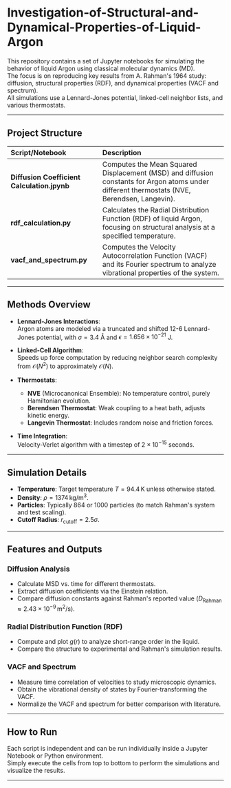 # Investigation-of-Structural-and-Dynamical-Properties-of-Liquid-Argon

This repository contains a set of Jupyter notebooks for simulating the behavior of liquid Argon using classical molecular dynamics (MD).  
The focus is on reproducing key results from A. Rahman's 1964 study: diffusion, structural properties (RDF), and dynamical properties (VACF and spectrum).  
All simulations use a Lennard-Jones potential, linked-cell neighbor lists, and various thermostats.

---

## Project Structure

| Script/Notebook | Description |
|:----------------|:------------|
| **Diffusion Coefficient Calculation.jpynb** | Computes the Mean Squared Displacement (MSD) and diffusion constants for Argon atoms under different thermostats (NVE, Berendsen, Langevin). |
| **rdf_calculation.py** | Calculates the Radial Distribution Function (RDF) of liquid Argon, focusing on structural analysis at a specified temperature. |
| **vacf_and_spectrum.py** | Computes the Velocity Autocorrelation Function (VACF) and its Fourier spectrum to analyze vibrational properties of the system. |

---

## Methods Overview

- **Lennard-Jones Interactions**:  
  Argon atoms are modeled via a truncated and shifted 12-6 Lennard-Jones potential, with $\sigma = 3.4$ Å and $\epsilon = 1.656 \times 10^{-21}$ J.
  
- **Linked-Cell Algorithm**:  
  Speeds up force computation by reducing neighbor search complexity from $\mathcal{O}(N^2)$ to approximately $\mathcal{O}(N)$.

- **Thermostats**:  
  - **NVE** (Microcanonical Ensemble): No temperature control, purely Hamiltonian evolution.
  - **Berendsen Thermostat**: Weak coupling to a heat bath, adjusts kinetic energy.
  - **Langevin Thermostat**: Includes random noise and friction forces.

- **Time Integration**:  
  Velocity-Verlet algorithm with a timestep of $2 \times 10^{-15}$ seconds.

---

## Simulation Details

- **Temperature**: Target temperature $T = 94.4\,\mathrm{K}$ unless otherwise stated.
- **Density**: $\rho = 1374\,\mathrm{kg/m^3}$.
- **Particles**: Typically 864 or 1000 particles (to match Rahman's system and test scaling).
- **Cutoff Radius**: $r_\mathrm{cutoff} = 2.5\sigma$.

---

## Features and Outputs

### Diffusion Analysis
- Calculate MSD vs. time for different thermostats.
- Extract diffusion coefficients via the Einstein relation.
- Compare diffusion constants against Rahman's reported value ($D_\mathrm{Rahman} \approx 2.43 \times 10^{-9}\,\mathrm{m^2/s}$).

### Radial Distribution Function (RDF)
- Compute and plot $g(r)$ to analyze short-range order in the liquid.
- Compare the structure to experimental and Rahman's simulation results.

### VACF and Spectrum
- Measure time correlation of velocities to study microscopic dynamics.
- Obtain the vibrational density of states by Fourier-transforming the VACF.
- Normalize the VACF and spectrum for better comparison with literature.

---

## How to Run

Each script is independent and can be run individually inside a Jupyter Notebook or Python environment.  
Simply execute the cells from top to bottom to perform the simulations and visualize the results.

---
